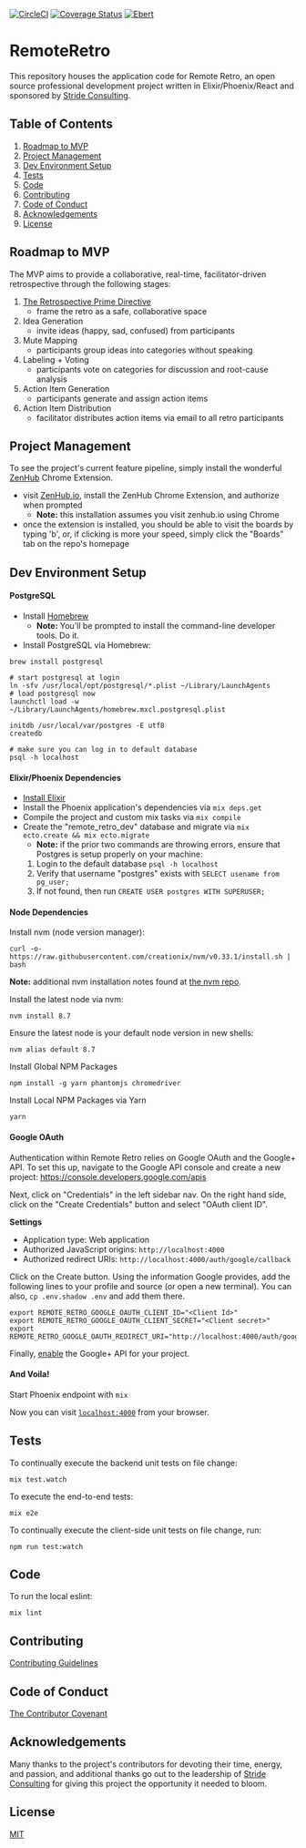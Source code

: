 [![CircleCI](https://circleci.com/gh/stride-nyc/remote_retro.svg?style=shield)](https://circleci.com/gh/stride-nyc/remote_retro)
[![Coverage Status](https://coveralls.io/repos/github/stride-nyc/remote_retro/badge.svg)](https://coveralls.io/github/stride-nyc/remote_retro?branch=master)
[![Ebert](https://ebertapp.io/github/stride-nyc/remote_retro.svg)](https://ebertapp.io/github/stride-nyc/remote_retro)

# RemoteRetro

This repository houses the application code for Remote Retro, an open source professional development project written in Elixir/Phoenix/React and sponsored by [Stride Consulting](http://stridenyc.com).

## Table of Contents
1. [Roadmap to MVP](#roadmap-to-mvp)
1. [Project Management](#project-management)
1. [Dev Environment Setup](#dev-environment-setup)
1. [Tests](#tests)
1. [Code](#code)
1. [Contributing](#contributing)
1. [Code of Conduct](#code-of-conduct)
1. [Acknowledgements](#acknowledgements)
1. [License](#license)

## Roadmap to MVP

The MVP aims to provide a collaborative, real-time, facilitator-driven retrospective through the following stages:

1. [The Retrospective Prime Directive](http://www.retrospectives.com/pages/retroPrimeDirective.html)
    - frame the retro as a safe, collaborative space
1. Idea Generation
    - invite ideas (happy, sad, confused) from participants
1. Mute Mapping
    - participants group ideas into categories without speaking
1. Labeling + Voting
    - participants vote on categories for discussion and root-cause analysis
1. Action Item Generation
    - participants generate and assign action items
1. Action Item Distribution
    - facilitator distributes action items via email to all retro participants

## Project Management

To see the project's current feature pipeline, simply install the wonderful [ZenHub](http://zenhub.io) Chrome Extension.

  - visit [ZenHub.io](http://zenhub.io), install the ZenHub Chrome Extension, and authorize when prompted
    - __Note:__ this installation assumes you visit zenhub.io using Chrome
  - once the extension is installed, you should be able to visit the boards by typing 'b', or, if clicking is more your speed, simply click the "Boards" tab on the repo's homepage

## Dev Environment Setup

#### PostgreSQL

- Install [Homebrew](http://brew.sh/)
  - __Note:__ You'll be prompted to install the command-line developer tools. Do it.
- Install PostgreSQL via Homebrew:

```
brew install postgresql

# start postgresql at login
ln -sfv /usr/local/opt/postgresql/*.plist ~/Library/LaunchAgents
# load postgresql now
launchctl load -w ~/Library/LaunchAgents/homebrew.mxcl.postgresql.plist

initdb /usr/local/var/postgres -E utf8
createdb

# make sure you can log in to default database
psql -h localhost
```

#### Elixir/Phoenix Dependencies
  - [Install Elixir](http://elixir-lang.org/install.html)
  - Install the Phoenix application's dependencies via `mix deps.get`
  - Compile the project and custom mix tasks via `mix compile`
  - Create the "remote_retro_dev" database and migrate via `mix ecto.create && mix ecto.migrate`
    -  __Note:__ if the prior two commands are throwing errors, ensure that Postgres is setup properly on your machine:
     1. Login to the default database `psql -h localhost`
     2. Verify that username "postgres" exists with `SELECT usename from pg_user;`
     3. If not found, then run `CREATE USER postgres WITH SUPERUSER;`

#### Node Dependencies

Install nvm (node version manager):

```
curl -o- https://raw.githubusercontent.com/creationix/nvm/v0.33.1/install.sh | bash
```
__Note:__ additional nvm installation notes found at [the nvm repo](https://github.com/creationix/nvm#install-script).

Install the latest node via nvm:
```
nvm install 8.7
```

Ensure the latest node is your default node version in new shells:
```
nvm alias default 8.7
```

Install Global NPM Packages
```
npm install -g yarn phantomjs chromedriver
```

Install Local NPM Packages via Yarn
```
yarn
```

#### Google OAuth

Authentication within Remote Retro relies on Google OAuth and the Google+ API.  To set this up, navigate to the Google API console and create a new project: https://console.developers.google.com/apis

Next, click on "Credentials" in the left sidebar nav. On the right hand side, click on the "Create Credentials" button and select "OAuth client ID".

**Settings**
- Application type: Web application
- Authorized JavaScript origins: `http://localhost:4000`
- Authorized redirect URIs: `http://localhost:4000/auth/google/callback`

Click on the Create button. Using the information Google provides, add the following lines to your profile and source (or open a new terminal). You can also, `cp .env.shadow .env` and add them there.
```
export REMOTE_RETRO_GOOGLE_OAUTH_CLIENT_ID="<Client Id>"
export REMOTE_RETRO_GOOGLE_OAUTH_CLIENT_SECRET="<Client secret>"
export REMOTE_RETRO_GOOGLE_OAUTH_REDIRECT_URI="http://localhost:4000/auth/google/callback"
```

Finally, [enable](https://console.developers.google.com/apis/api/plus.googleapis.com/overview) the Google+ API for your project.

#### And Voila!

Start Phoenix endpoint with `mix`

Now you can visit [`localhost:4000`](http://localhost:4000) from your browser.

## Tests

To continually execute the backend unit tests on file change:

```
mix test.watch
```

To execute the end-to-end tests:

```
mix e2e
```

To continually execute the client-side unit tests on file change, run:

```
npm run test:watch
```

## Code

To run the local eslint:

```
mix lint
```

## Contributing
[Contributing Guidelines](CONTRIBUTING.md)

## Code of Conduct
[The Contributor Covenant](CODE_OF_CONDUCT.md)

## Acknowledgements

Many thanks to the project's contributors for devoting their time, energy, and passion, and additional thanks go out to the leadership of [Stride Consulting](http://stridenyc.com) for giving this project the opportunity it needed to bloom.

## License
[MIT](LICENSE)
